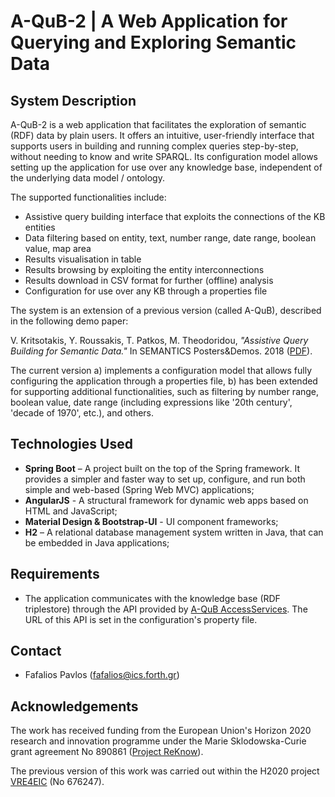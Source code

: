 # A-QuB-2 | A Web Application for Querying and Exploring Semantic Data

## System Description ##

A-QuB-2 is a web application that facilitates the exploration of semantic (RDF) data by plain users. It offers an intuitive, user-friendly interface that supports users in building and running complex queries step-by-step, without needing to know and write SPARQL. Its configuration model allows setting up the application for use over any knowledge base, independent of the underlying data model / ontology. 

The supported functionalities include:
* Assistive query building interface that exploits the connections of the KB entities
* Data filtering based on entity, text, number range, date range, boolean value, map area 
* Results visualisation in table
* Results browsing by exploiting the entity interconnections
* Results download in CSV format for further (offline) analysis
* Configuration for use over any KB through a properties file

The system is an extension of a previous version (called A-QuB), described in the following demo paper:

V. Kritsotakis, Y. Roussakis, T. Patkos, M. Theodoridou, *"Assistive Query Building for Semantic Data."* In SEMANTICS Posters&Demos. 2018 ([PDF](https://ceur-ws.org/Vol-2198/paper_107.pdf)).

The current version a) implements a configuration model that allows fully configuring the application through a properties file, b) has been extended for supporting additional functionalities, such as filtering  by number range, boolean value, date range (including expressions like '20th century', 'decade of 1970', etc.), and others.

## Technologies Used

- **Spring Boot** – A project built on the top of the Spring framework. It provides a simpler and faster way to set up, configure, and run both simple and web-based (Spring Web MVC) applications;
- **AngularJS** - A structural framework for dynamic web apps based on HTML and JavaScript;
- **Material Design & Bootstrap-UI** - UI component frameworks;
- **H2** – A relational database management system written in Java, that can be embedded in Java applications;

## Requirements ##

- The application communicates with the knowledge base (RDF triplestore) through the API provided by [A-QuB AccessServices](https://github.com/isl/A-QuB-2-AccessServices). The URL of this API is set in the configuration's property file. 

## Contact ##

- Fafalios Pavlos (<fafalios@ics.forth.gr>)


## Acknowledgements ##

The work has received funding from the European Union's Horizon 2020 research and innovation programme under the Marie Sklodowska-Curie grant agreement No 890861 ([Project ReKnow](https://reknow.ics.forth.gr/)).

The previous version of this work was carried out within the H2020 project [VRE4EIC](https://cordis.europa.eu/project/id/676247) (No 676247). 

